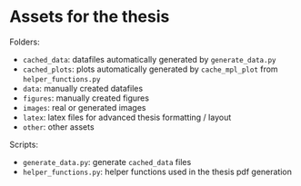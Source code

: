 # Assets for the thesis

Folders:

* `cached_data`: datafiles automatically generated by `generate_data.py`
* `cached_plots`: plots automatically generated by `cache_mpl_plot` from `helper_functions.py`
* `data`: manually created datafiles
* `figures`: manually created figures
* `images`: real or generated images
* `latex`: latex files for advanced thesis formatting / layout
* `other`: other assets

Scripts:

* `generate_data.py`: generate `cached_data` files
* `helper_functions.py`: helper functions used in the thesis pdf generation
